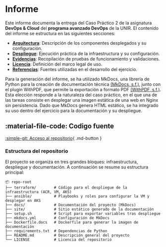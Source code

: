 # Informe

Este informe documenta la entrega del Caso Práctico 2 de la asignatura **DevOps & Cloud** del **programa avanzado DevOps** de la UNIR. El contenido del informe se estructura en las siguientes secciones:  

- **[Arquitectura](./arquitectura/index.md)**: Descripción de los componentes desplegados y su configuración.  
- **[Despliegue](./despliegue.md)**: Ejecución práctica de la infraestructura y su configuración.  
- **[Evidencias](./evidencias.md)**: Recopilación de pruebas de funcionamiento y validaciones.  
- **[Licencia](./licencia.md)**: Definición del marco legal de uso.  
- **[Referencias](./referencias.md)**: Fuentes utilizadas en el desarrollo del ejercicio.  

Para la generación del informe, se ha utilizado MkDocs, una librería de Python para la creación de documentación técnica [(MkDocs, s.f.)](./referencias.md#herramientas-usadas), junto con el plugin WithPDF, que permite la exportación a formato PDF [(WithPDF, s.f.)](./referencias.md#herramientas-usadas). Esta elección responde a la naturaleza del caso práctico, en el que una de las tareas consiste en desplegar una imagen estática de una web en Nginx sin persistencia. Dado que MkDocs genera HTML estático, se ha integrado su uso dentro del ejercicio para la documentación y su despliegue.

## :material-file-code: Codigo fuente

[:simple-git: Acceso al repositorio](https://github.com/charlstown/unir-cp2){ .md-button }

### Estructura del repositorio

El proyecto se organiza en tres grandes bloques: infraestructura, despliegue y documentación. A continuación se resume su estructura principal:

```
📦 repo-root
├── terraform/        # Código para el despliegue de la infraestructura (ACR, VM, AKS)
├── ansible/          # Playbooks y roles para configurar la VM y desplegar en AKS
├── docs/             # Documentación del proyecto (MkDocs)
├── site/             # Sitio estático generado de la documentación
├── setup.sh          # Script para exportar variables tras despliegue
├── mkdocs.yml        # Configuración de MkDocs
├── Dockerfile.docs   # Dockerfile para generar la imagen de documentación
├── requirements.txt  # Dependencias de Python
├── README.md         # Descripción general del proyecto
└── LICENSE           # Licencia del repositorio
```
